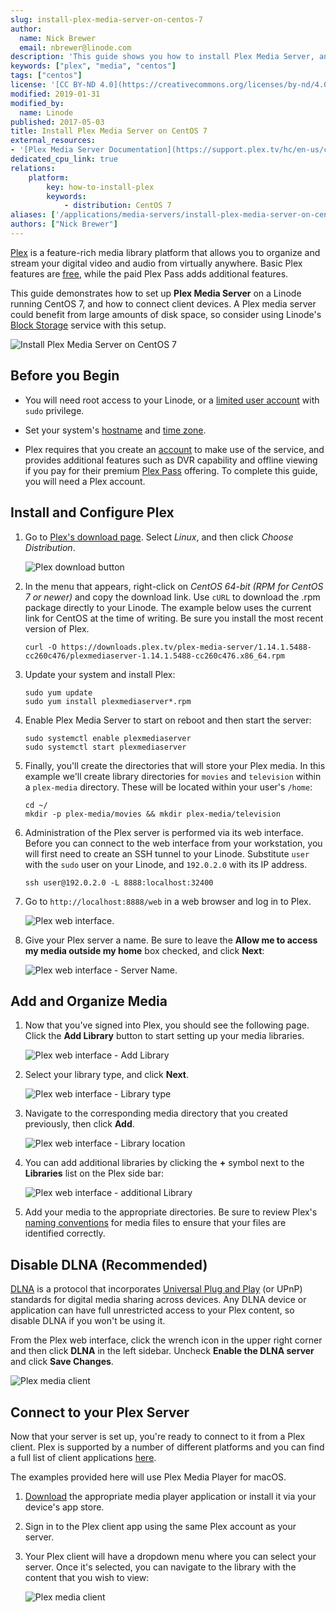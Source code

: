 ```yaml
---
slug: install-plex-media-server-on-centos-7
author:
  name: Nick Brewer
  email: nbrewer@linode.com
description: 'This guide shows you how to install Plex Media Server, an application that organizes and can stream your photos, videos, music, and more, on CentOS 7.'
keywords: ["plex", "media", "centos"]
tags: ["centos"]
license: '[CC BY-ND 4.0](https://creativecommons.org/licenses/by-nd/4.0)'
modified: 2019-01-31
modified_by:
  name: Linode
published: 2017-05-03
title: Install Plex Media Server on CentOS 7
external_resources:
- '[Plex Media Server Documentation](https://support.plex.tv/hc/en-us/categories/200007567-Plex-Media-Server)'
dedicated_cpu_link: true
relations:
    platform:
        key: how-to-install-plex
        keywords:
            - distribution: CentOS 7
aliases: ['/applications/media-servers/install-plex-media-server-on-centos-7/']
authors: ["Nick Brewer"]
---
```


[Plex](https://www.plex.tv/) is a feature-rich media library platform that allows you to organize and stream your digital video and audio from virtually anywhere. Basic Plex features are [free](https://support.plex.tv/articles/202526943-plex-free-vs-paid/), while the paid Plex Pass adds additional features.

This guide demonstrates how to set up **Plex Media Server** on a Linode running CentOS 7, and how to connect client devices. A Plex media server could benefit from large amounts of disk space, so consider using Linode's [Block Storage](/docs/products/storage/block-storage/) service with this setup.

![Install Plex Media Server on CentOS 7](install-plex-media-server-on-centos-7.png)


## Before you Begin

- You will need root access to your Linode, or a [limited user account](/docs/products/compute/compute-instances/guides/set-up-and-secure/#add-a-limited-user-account) with `sudo` privilege.

- Set your system's [hostname](/docs/products/compute/compute-instances/guides/set-up-and-secure/#configure-a-custom-hostname) and [time zone](/docs/products/compute/compute-instances/guides/set-up-and-secure/#set-the-timezone).

- Plex requires that you create an [account](https://www.plex.tv/features/) to make use of the service, and provides additional features such as DVR capability and offline viewing if you pay for their premium [Plex Pass](https://www.plex.tv/features/plex-pass/) offering. To complete this guide, you will need a Plex account.


## Install and Configure Plex

1.  Go to [Plex's download page](https://www.plex.tv/media-server-downloads/). Select *Linux*, and then click *Choose Distribution*.

    ![Plex download button](plex-download-button.png)

2.  In the menu that appears, right-click on *CentOS 64-bit (RPM for CentOS 7 or newer)* and copy the download link. Use `cURL` to download the .rpm package directly to your Linode. The example below uses the current link for CentOS at the time of writing. Be sure you install the most recent version of Plex.

        curl -O https://downloads.plex.tv/plex-media-server/1.14.1.5488-cc260c476/plexmediaserver-1.14.1.5488-cc260c476.x86_64.rpm

3.  Update your system and install Plex:

        sudo yum update
        sudo yum install plexmediaserver*.rpm

4.  Enable Plex Media Server to start on reboot and then start the server:

        sudo systemctl enable plexmediaserver
        sudo systemctl start plexmediaserver

5.  Finally, you'll create the directories that will store your Plex media. In this example we'll create library directories for `movies` and `television` within a `plex-media` directory. These will be located within your user's `/home`:

        cd ~/
        mkdir -p plex-media/movies && mkdir plex-media/television

6.  Administration of the Plex server is performed via its web interface. Before you can connect to the web interface from your workstation, you will first need to create an SSH tunnel to your Linode. Substitute `user` with the `sudo` user on your Linode, and `192.0.2.0` with its IP address.

        ssh user@192.0.2.0 -L 8888:localhost:32400

7.  Go to  `http://localhost:8888/web` in a web browser and log in to Plex.

    ![Plex web interface.](plex-browser-view.png)

8.  Give your Plex server a name. Be sure to leave the **Allow me to access my media outside my home** box checked, and click **Next**:

    ![Plex web interface - Server Name.](plex-server-name.png)


## Add and Organize Media

1.  Now that you've signed into Plex, you should see the following page. Click the **Add Library** button to start setting up your media libraries.

    ![Plex web interface - Add Library](plex-add-library.png)

1.  Select your library type, and click **Next**.

    ![Plex web interface - Library type](plex-library-type.png)

1.  Navigate to the corresponding media directory that you created previously, then click **Add**.

    ![Plex web interface - Library location](plex-library-location.png)

1.  You can add additional libraries by clicking the **+** symbol next to the **Libraries** list on the Plex side bar:

    ![Plex web interface - additional Library](plex-additional-library.png)

1.  Add your media to the appropriate directories. Be sure to review Plex's [naming conventions](https://support.plex.tv/hc/en-us/categories/200028098-Media-Preparation) for media files to ensure that your files are identified correctly.

## Disable DLNA (Recommended)

[DLNA](https://en.wikipedia.org/wiki/Digital_Living_Network_Alliance) is a protocol that incorporates [Universal Plug and Play](https://en.wikipedia.org/wiki/Universal_Plug_and_Play) (or UPnP) standards for digital media sharing across devices. Any DLNA device or application can have full unrestricted access to your Plex content, so disable DLNA if you won't be using it.

From the Plex web interface, click the wrench icon in the upper right corner and then click **DLNA** in the left sidebar. Uncheck **Enable the DLNA server** and click **Save Changes**.

![Plex media client](plex-dlna-disable.png)

## Connect to your Plex Server

Now that your server is set up, you're ready to connect to it from a Plex client. Plex is supported by a number of different platforms and you can find a full list of client applications [here](https://support.plex.tv/hc/en-us/categories/200006953-Plex-Apps).

The examples provided here will use Plex Media Player for macOS.

1.  [Download](https://www.plex.tv/downloads/) the appropriate media player application or install it via your device's app store.

1.  Sign in to the Plex client app using the same Plex account as your server.

1.  Your Plex client will have a dropdown menu where you can select your server. Once it's selected, you can navigate to the library with the content that you wish to view:

    ![Plex media client](plex-media-client.png)
